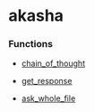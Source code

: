 # akasha

### Functions
* [chain_of_thought](chain_of_thought.md)

* [get_response](get_response.md)

* [ask_whole_file](ask_whole_file.md)